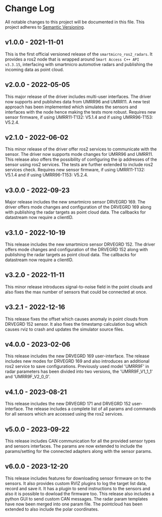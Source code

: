 # Change Log
All notable changes to this project will be documented in this file. This project adheres to [Semantic Versioning](http://semver.org/).
 
## v1.0.0 - 2021-11-01

This is the first official versioned release of the `smartmicro_ros2_radars`. It provides a ros2 node that is wrapped around `Smart Access C++ API v3.3.15`, interfacing with smartmicro automotive radars and publishing the incoming data as point cloud.

## v2.0.0 - 2022-05-05

This major release of the driver includes multi-user interfaces. The driver now supports and publishes data from UMRR96 and UMRR11.
A new test approach has been implemented which simulates the sensors and interfaces with the node hence making the tests more robust.
Requires new sensor firmware, if using UMRR11-T132: V5.1.4 and if using UMRR96-T153: V5.2.4.

## v2.1.0 - 2022-06-02

This minor release of the driver offer ros2 services to communicate with the sensor. The driver now supports mode changes for UMRR96 and UMRR11.
This release also offers the possibility of configuring the ip addresses of the sensor using ros2 services. The tests are further extended to include ros2 services check. Requires new sensor firmware, if using UMRR11-T132: V5.1.4 and if using UMRR96-T153: V5.2.4.

## v3.0.0 - 2022-09-23

Major release includes the new smartmicro sensor DRVEGRD 169. The driver offers mode changes and configuration of the DRVEGRD 169 along with publishing the radar targets as point cloud data. The callbacks for datastream now require a clientID. 

## v3.1.0 - 2022-10-19

This release includes the new smartmicro sensor DRVEGRD 152. The driver offers mode changes and configuration of the DRVEGRD 152 along with publishing the radar targets as point cloud data. The callbacks for datastream now require a clientID.

## v3.2.0 - 2022-11-11

This minor release introduces signal-to-noise field in the point clouds and also fixes the max number of sensors that could be connected at once.

## v3.2.1 - 2022-12-16

This release fixes the offset which causes anomaly in point clouds from DRVEGRD 152 sensor. It also fixes the timestamp calculation bug which causes rviz to crash and updates the simulator source files.

## v4.0.0 - 2023-02-06

This release includes the new DRVEGRD 169 user-interface. The release includes new modes for DRVEGRD 169 and also introduces an additional ros2 service to save configurations. Previously used model 'UMRR9F' in radar parameters has been divided into two versions, the 'UMRR9F_V1_1_1' and 'UMRR9F_V2_0_0'.

## v4.1.0 - 2023-08-21

This release includes the new DRVEGRD 171 and DRVEGRD 152 user-interface. The release includes a complete list of all params and commands for all sensors which are accessed using the ros2 services.

## v5.0.0 - 2023-09-22

This release includes CAN communication for all the provided sensor types and sensors interfaces. The params are now extended to include the params/setting for the connected adapters along with the sensor params.

## v6.0.0 - 2023-12-20

This release includes features for downloading sensor firmware on to the sensors. It also provides custom RVIZ plugins to log the target list data, record and save it. It has a plugin to send instructions to the sensors and also it is possible to dowload the firmware too. This release also includes a python GUI to send custom CAN messages. The radar param templates have now been merged into one param file. The pointcloud has been extended to also include the polar coordinates.